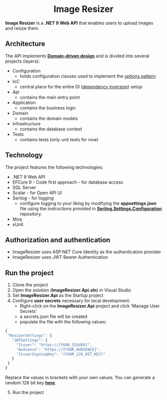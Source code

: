 <h1 align="center">Image Resizer</h1>

**Image Resizer** is a **.NET 9 Web API** that enables users to upload images and resize them. 

## Architecture

The API implements [**Domain-driven design**](https://en.wikipedia.org/wiki/Domain-driven_design)
and is divided into several projects (layers):

- Configuration
    - holds configuration classes used to implement the [options pattern](https://learn.microsoft.com/en-us/aspnet/core/fundamentals/configuration/options?view=aspnetcore-9.0)
- IoC
    - central place for the entire DI ([dependency inversion](https://learn.microsoft.com/en-us/dotnet/architecture/modern-web-apps-azure/architectural-principles#dependency-inversion)) setup
- Api
    - contains the main entry point
- Application
    - contains the business logic
- Domain
    - contains the domain models
- Infrastructure
    - contains the database context
- Tests
    - contains tests (only unit tests for now)

## Technology

The project features the following technologies:

- .NET 9 Web API
- EFCore 9 - Code first approach - for database access
- SQL Server
- Scalar - for Open API UI
- Serilog - for logging
  - configure logging to your liking by modifying the **appsettings.json** file using the instructions provided in [**Serilog.Settings.Configuration**](https://github.com/serilog/serilog-settings-configuration) repository.
- Moq
- xUnit

## Authorization and authentication
- ImageResizer uses ASP.NET Core Identity as the authentication provider
- ImageResizer uses JWT Bearer Authentication

## Run the project

1. Clone the project
2. Open the solution (**ImageResizer.Api.sln**) in Visual Studio
3. Set **ImageResizer.Api** as the Startup project
4. Configure **user secrets** necessary for local development: 
    - Right-click on the **ImageResizer.Api** project and click 'Manage User Secrets'
    - a secrets.json file will be created
    - populate the file with the following values:
 ```javascript
{
  "ResizerSettings": {
    "JWTSettings": {
      "Issuer": "https://[YOUR_ISSUER]",
      "Audience": "https://[YOUR_AUDIENCE]",
      "IssuerSigningKey": "[YOUR_128_BIT_KEY]"
    }
  }
}
```

Replace the values in brackets with your own values. 
You can generate a random 128 bit key [**here**](https://generate-random.org/encryption-key-generator?count=1&bytes=16&cipher=aes-256-cbc).

5. Run the project